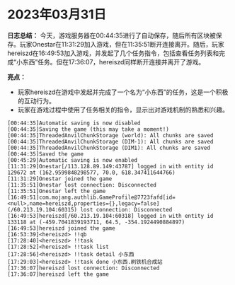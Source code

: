 # 2023年03月31日
**日志总结：**
今天，游戏服务器在00:44:35进行了自动保存，随后所有区块被保存。玩家Onestar在11:31:29加入游戏，但在11:35:51断开连接离开。随后，玩家hereiszd在16:49:53加入游戏，并发起了几个任务指令，包括查看任务列表和完成“小东西”任务。但在17:36:07，hereiszd同样断开连接并离开了游戏。

**亮点：**
- 玩家hereiszd在游戏中发起并完成了一个名为“小东西”的任务，这是一个积极的互动行为。
- 玩家在游戏过程中使用了任务相关的指令，显示出对游戏机制的熟悉和兴趣。
```
[00:44:35]Automatic saving is now disabled
[00:44:35]Saving the game (this may take a moment!)
[00:44:35]ThreadedAnvilChunkStorage (world): All chunks are saved
[00:44:35]ThreadedAnvilChunkStorage (DIM-1): All chunks are saved
[00:44:35]ThreadedAnvilChunkStorage (DIM1): All chunks are saved
[00:44:35]Saved the game
[00:45:29]Automatic saving is now enabled
[11:31:29]Onestar[/113.128.89.149:43787] logged in with entity id 129672 at (162.9599848298577, 70.0, 618.347411644766)
[11:31:29]Onestar joined the game
[11:35:51]Onestar lost connection: Disconnected
[11:35:51]Onestar left the game
[16:49:51]com.mojang.authlib.GameProfile@7723fafd[id=<null>,name=hereiszd,properties={},legacy=false] (/60.213.19.104:60315) lost connection: Disconnected
[16:49:53]hereiszd[/60.213.19.104:60318] logged in with entity id 133118 at (-459.7041839193711, 64.5, -354.1924490884897)
[16:49:53]hereiszd joined the game
[16:53:39]<hereiszd> !!qb
[17:28:40]<hereiszd> !!task
[17:28:52]<hereiszd> !!task list
[17:28:56]<hereiszd> !!task detail 小东西
[17:29:03]<hereiszd> !!task done 小东西.刷铁机合成站
[17:36:07]hereiszd lost connection: Disconnected
[17:36:07]hereiszd left the game
```

